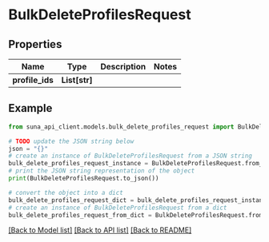 # BulkDeleteProfilesRequest


## Properties

Name | Type | Description | Notes
------------ | ------------- | ------------- | -------------
**profile_ids** | **List[str]** |  | 

## Example

```python
from suna_api_client.models.bulk_delete_profiles_request import BulkDeleteProfilesRequest

# TODO update the JSON string below
json = "{}"
# create an instance of BulkDeleteProfilesRequest from a JSON string
bulk_delete_profiles_request_instance = BulkDeleteProfilesRequest.from_json(json)
# print the JSON string representation of the object
print(BulkDeleteProfilesRequest.to_json())

# convert the object into a dict
bulk_delete_profiles_request_dict = bulk_delete_profiles_request_instance.to_dict()
# create an instance of BulkDeleteProfilesRequest from a dict
bulk_delete_profiles_request_from_dict = BulkDeleteProfilesRequest.from_dict(bulk_delete_profiles_request_dict)
```
[[Back to Model list]](../README.md#documentation-for-models) [[Back to API list]](../README.md#documentation-for-api-endpoints) [[Back to README]](../README.md)


